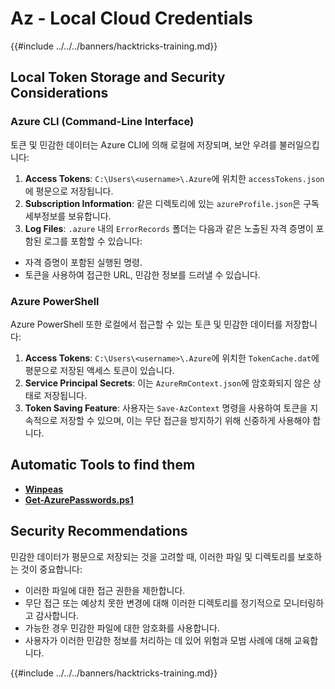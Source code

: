 # Az - Local Cloud Credentials

{{#include ../../../banners/hacktricks-training.md}}

## Local Token Storage and Security Considerations

### Azure CLI (Command-Line Interface)

토큰 및 민감한 데이터는 Azure CLI에 의해 로컬에 저장되며, 보안 우려를 불러일으킵니다:

1. **Access Tokens**: `C:\Users\<username>\.Azure`에 위치한 `accessTokens.json`에 평문으로 저장됩니다.
2. **Subscription Information**: 같은 디렉토리에 있는 `azureProfile.json`은 구독 세부정보를 보유합니다.
3. **Log Files**: `.azure` 내의 `ErrorRecords` 폴더는 다음과 같은 노출된 자격 증명이 포함된 로그를 포함할 수 있습니다:
- 자격 증명이 포함된 실행된 명령.
- 토큰을 사용하여 접근한 URL, 민감한 정보를 드러낼 수 있습니다.

### Azure PowerShell

Azure PowerShell 또한 로컬에서 접근할 수 있는 토큰 및 민감한 데이터를 저장합니다:

1. **Access Tokens**: `C:\Users\<username>\.Azure`에 위치한 `TokenCache.dat`에 평문으로 저장된 액세스 토큰이 있습니다.
2. **Service Principal Secrets**: 이는 `AzureRmContext.json`에 암호화되지 않은 상태로 저장됩니다.
3. **Token Saving Feature**: 사용자는 `Save-AzContext` 명령을 사용하여 토큰을 지속적으로 저장할 수 있으며, 이는 무단 접근을 방지하기 위해 신중하게 사용해야 합니다.

## Automatic Tools to find them

- [**Winpeas**](https://github.com/carlospolop/PEASS-ng/tree/master/winPEAS/winPEASexe)
- [**Get-AzurePasswords.ps1**](https://github.com/NetSPI/MicroBurst/blob/master/AzureRM/Get-AzurePasswords.ps1)

## Security Recommendations

민감한 데이터가 평문으로 저장되는 것을 고려할 때, 이러한 파일 및 디렉토리를 보호하는 것이 중요합니다:

- 이러한 파일에 대한 접근 권한을 제한합니다.
- 무단 접근 또는 예상치 못한 변경에 대해 이러한 디렉토리를 정기적으로 모니터링하고 감사합니다.
- 가능한 경우 민감한 파일에 대한 암호화를 사용합니다.
- 사용자가 이러한 민감한 정보를 처리하는 데 있어 위험과 모범 사례에 대해 교육합니다.

{{#include ../../../banners/hacktricks-training.md}}
